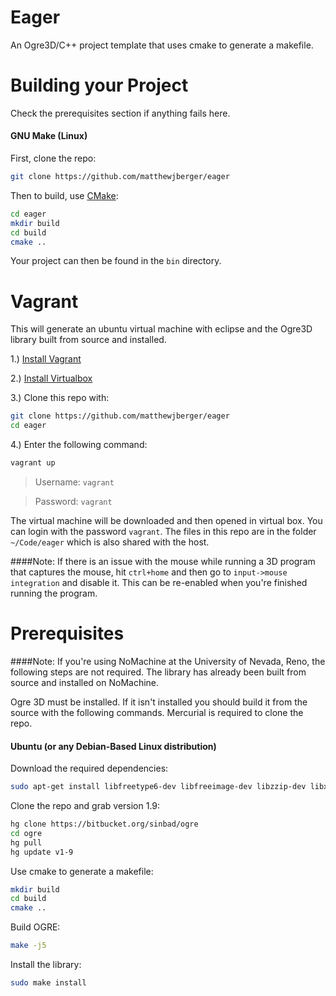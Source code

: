 # Eager
An Ogre3D/C++ project template that uses cmake to generate a makefile.

# Building your Project

Check the prerequisites section if anything fails here.

#### GNU Make (Linux)

First, clone the repo:
```bash
git clone https://github.com/matthewjberger/eager
```
Then to build, use [CMake](https://cmake.org/):

```bash
cd eager
mkdir build
cd build
cmake ..
```    
Your project can then be found in the `bin` directory.

# Vagrant

This will generate an ubuntu virtual machine with eclipse and the Ogre3D library built from source and installed.

1.) [Install Vagrant](https://www.vagrantup.com/downloads.html)

2.) [Install Virtualbox](https://www.virtualbox.org/wiki/Downloads)

3.) Clone this repo with:

```bash
git clone https://github.com/matthewjberger/eager 
cd eager
```

4.) Enter the following command: 

```bash
vagrant up
```
> Username: `vagrant`

> Password: `vagrant`

The virtual machine will be downloaded and then opened in virtual box. You can login with the password `vagrant`. The files in this repo are in the folder `~/Code/eager` which is also shared with the host.

####Note: If there is an issue with the mouse while running a 3D program that captures the mouse, hit `ctrl+home` and then go to `input->mouse integration` and disable it. This can be re-enabled when you're finished running the program.

# Prerequisites

####Note: If you're using NoMachine at the University of Nevada, Reno, the following steps are not required. The library has already been built from source and installed on NoMachine.

Ogre 3D must be installed. If it isn't installed you should build it from the source with the following commands.  Mercurial is required to clone the repo.


#### Ubuntu (or any Debian-Based Linux distribution)

Download the required dependencies:

``` bash
sudo apt-get install libfreetype6-dev libfreeimage-dev libzzip-dev libxrandr-dev libxaw7-dev freeglut3-dev libgl1-mesa-dev libglu1-mesa-dev libcppunit-dev libboost1.58-* libois-dev mercurial cmake g++ gdb doxygen
```

Clone the repo and grab version 1.9:
```bash
hg clone https://bitbucket.org/sinbad/ogre
cd ogre
hg pull
hg update v1-9
```

Use cmake to generate a makefile:

```bash
mkdir build
cd build
cmake ..
```

Build OGRE:
```bash
make -j5
```

Install the library:
```bash
sudo make install
```
